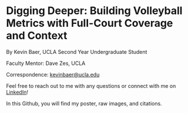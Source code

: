 # Digging Deeper: Building Volleyball Metrics with Full-Court Coverage and Context

By Kevin Baer, UCLA Second Year Undergraduate Student

Faculty Mentor: Dave Zes, UCLA

Correspondence: [kevinbaer@ucla.edu](kevinbaer@ucla.edu)

Feel free to reach out to me with any questions or connect with me on [LinkedIn](http://linkedin.com/in/KevinMBaer)!

In this Github, you will find my poster, raw images, and citations.
